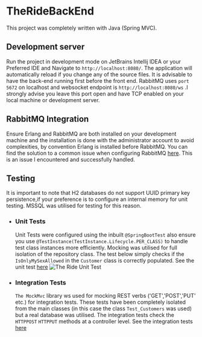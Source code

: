 # TheRideBackEnd

This project was completely written with Java (Spring MVC).

## Development server

Run the project in development mode on JetBrains Intellij IDEA or your Preferred IDE and Navigate to `http://localhost:8080/`. The application will automatically reload if you change any of the source files.
It is advisable to have the back-end running first before the front end.
RabbitMQ uses `port 5672` on localhost and websocket endpoint is `http://localhost:8080/ws` .I strongly advise you leave this port open and have TCP enabled on your local machine or development server.

## RabbitMQ Integration

Ensure Erlang and RabbitMQ are both installed on your development machine and the installation is done with the administrator account to avoid complexities, by convention Erlang is installed before RabbitMQ.
You can find the solution to a common issue when configuring RabbitMQ [here](https://groups.google.com/g/rabbitmq-users/c/a6sqrAUX_Fg). This is an issue I encountered and successfully handled.

## Testing
It is important to note that H2 databases do not support UUID primary key persistence,if your preference is to configure an
internal memory for unit testing. MSSQL was utilised for testing for this reason.
   - ### Unit Tests
     Unit Tests were configured using the inbuilt `@SpringBootTest` also ensure you use `@TestInstance(TestInstance.Lifecycle.PER_CLASS)`
     to handle test class instances more efficiently. Mocking was utilised for full isolation of the repository class.
     The test below simply checks if the `IsOnlyMySexAllowed` in the `Customer` class is correctly populated.
     See the unit test [here](https://github.com/AustinAdodo/The_Ride_BackEnd/blob/main/src/test/java/the_ride/the_ride_backend/TheRideUnitTests.java)
     ![The Ride Unit Test](https://drive.google.com/uc?export=view&id=1zD2tfFyFns76Vxaihx_iKkrEK8XSzE_W)
      
   -  ### Integration Tests
      `The MockMvc` library ws used for mocking REST verbs ('GET','POST','PUT' etc.) for integration tests.
       These tests have been completely isolated from the main classes (in this case the class `Test_Customers` was used) 
       but a real database was utilised.
       The integration tests check the `HTTPPOST` `HTTPPUT` methods at a controller level.
      See the integration tests [here](https://github.com/AustinAdodo/The_Ride_BackEnd/blob/main/src/test/java/the_ride/the_ride_backend/TheRideBackEndApplicationTests.java) 
